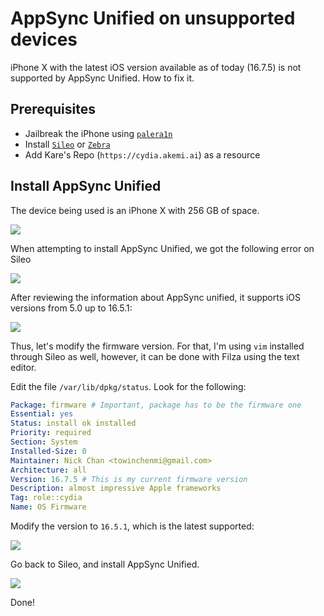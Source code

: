 # AppSync Unified on unsupported devices

iPhone X with the latest iOS version available as of today (16.7.5) is not supported by AppSync Unified. How to fix it.

## Prerequisites 

+ Jailbreak the iPhone using [`palera1n`](https://palera.in/)
+ Install [`Sileo`](https://getsileo.app/) or [`Zebra`](https://getzbra.com/)
+ Add Kare's Repo (`https://cydia.akemi.ai`) as a resource

## Install AppSync Unified

The device being used is an iPhone X with 256 GB of space.

![](../images/AppSync_001.png)

When attempting to install AppSync Unified, we got the following error on Sileo

![](../images/AppSync_002.png)

After reviewing the information about AppSync unified, it supports iOS versions from 5.0 up to 16.5.1:

![](../images/AppSync_003.png)

Thus, let's modify the firmware version. For that, I'm using `vim` installed through Sileo as well, however, it can be done with Filza using the text editor.

Edit the file `/var/lib/dpkg/status`. Look for the following:


```yaml
Package: firmware # Important, package has to be the firmware one
Essential: yes
Status: install ok installed
Priority: required
Section: System
Installed-Size: 0
Maintainer: Nick Chan <towinchenmi@gmail.com>
Architecture: all
Version: 16.7.5 # This is my current firmware version
Description: almost impressive Apple frameworks
Tag: role::cydia
Name: OS Firmware
```

Modify the version to `16.5.1`, which is the latest supported:

![](../images/AppSync_004.png)

Go back to Sileo, and install AppSync Unified. 

![](../images/AppSync_005.png)

Done! 